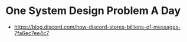 # One System Design Problem A Day

- https://blog.discord.com/how-discord-stores-billions-of-messages-7fa6ec7ee4c7
